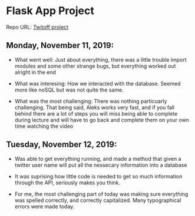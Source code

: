 # Flask App Project

Repo URL: [Twitoff project](https://github.com/Phatdeluxe/twitoff_project)

## Monday, November 11, 2019:

- What went well: Just about everything, there was a little trouble import modules and some other strange bugs, but everything worked out alright in the end

- What was interesing: How we interacted with the database. Seemed more like noSQL but was not quite the same.

- What was the most challenging: There was nothing particuarly challenging. That being said, Aleks works very fast, and if you fall behind there are a lot of steps you will miss being able to complete during lecture and will have to go back and complete them on your own time watching the video


## Tuesday, November 12, 2019:

- Was able to get everything running, and made a method that given a twitter user name will put all the nessecary information into a database

- It was suprising how little code is needed to get so much information through the API, seriously makes you think.

- For me, the most challenging part of today was making sure everything was spelled correctly, and correctly capitalized. Many typographical errors were made today.